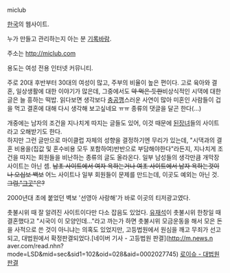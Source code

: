miclub

[한국](%ED%95%9C%EA%B5%AD.md)의 웹사이트.

누가 만들고 관리하는지 아는 분 [기록바람](%EA%B8%B0%EB%A1%9D%EB%B0%94%EB%9E%8C.md).

주소는 <http://miclub.com>

용도는 여성 전용 인터넷 커뮤니티.

주로 20대 후반부터 30대의 여성이 많고, 주부의 비율이 높은 편이다. 고로 육아와 결혼, 일상생활에 대한 이야기가 많은데, 그중에서도
<del>약 먹은 듯한</del>비상식적인 시댁에 대한 글은 늘 흥하는 떡밥. 읽다보면 생각보다
[충공깽](%EC%B6%A9%EA%B3%B5%EA%B9%BD.md)스러운 사연이 많아 미혼인 사람들이 겁을 먹고 결혼에 대해 다시
생각해 보고싶네요 ㅠㅠ 종류의 댓글을 달곤 한다(...)

개중에는 남자의 조건을 지나치게 따지는 글들도 있어, 이것 때문에
[된장녀](%EB%90%9C%EC%9E%A5%EB%85%80.md)들의 사이트라고 오해받기도 한다.  
하지만 그런 글만으로 마이클럽 자체의 성향을 결정하기엔 무리가 있는데, "시댁과의 결혼 비용을(집값 및 혼수비용 모두 포함하여)반반으로
부담해야한다"라든지, 지나치게 조건을 따지는 회원들을 비난하는 종류의 글도 올라온다. 일부 남성들의 생각만큼 개막장 사이트는 아닌 셈.
<del>남초 사이트에서 여자 욕하는거나 여초 사이트에서 남자 욕하는것이나 오십보 백보</del> 어느 사이트나 일부 회원들이 문제를
만드는데, 이곳도 예외는 아닌 것. <del>그럼,"[그곳](%EC%9D%BC%EB%B2%A0%EC%A0%80%EC%9E%A5%EC%86%8C.md)"은?</del>

2000년대 초에 붙었던 벽보 '선영아 사랑해'가 바로 이곳의 티저광고였다.

촛불시위 때 잘 알려진 사이트이다만 다소 잡음도 있었다. [유재석](%EC%9C%A0%EC%9E%AC%EC%84%9D.md)이 촛불시위
한창일 때 결혼했다고 "시국이 이 모양인데..."라고 까는가 하면 촛불시위 모금운동을 해서 모은 돈을 사적으로 쓴 것이 아니냐는 의혹도
있었지만, 고등법원에서 원심을 깨고 무죄가 선고되고, 대법원에서 확정판결되었다.[네이버 기사 - 고등법원 판결](http://m.news.n
aver.com/read.nhn?mode=LSD&mid=sec&sid1=102&oid=028&aid=0002027745) [로이슈 - 대법원
판결](http://www.lawissue.co.kr/news/articleView.html?idxno=9378)

